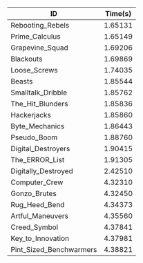 |ID|Time(s)|
|-|-|
|Rebooting_Rebels|1.65131|
|Prime_Calculus|1.65149|
|Grapevine_Squad|1.69206|
|Blackouts|1.69869|
|Loose_Screws|1.74035|
|Beasts|1.85544|
|Smalltalk_Dribble|1.85762|
|The_Hit_Blunders|1.85836|
|Hackerjacks|1.85860|
|Byte_Mechanics|1.86443|
|Pseudo_Boom|1.88760|
|Digital_Destroyers|1.90415|
|The_ERROR_List|1.91305|
|Digitally_Destroyed|2.42510|
|Computer_Crew|4.32310|
|Gonzo_Brutes|4.32450|
|Rug_Heed_Bend|4.34373|
|Artful_Maneuvers|4.35560|
|Creed_Symbol|4.37841|
|Key_to_Innovation|4.37981|
|Pint_Sized_Benchwarmers|4.38821|
